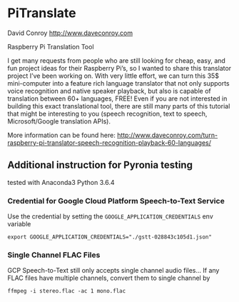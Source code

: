 PiTranslate
===========

David Conroy
http://www.daveconroy.com

Raspberry Pi Translation Tool

I get many requests from people who are still looking for cheap, easy, and fun project ideas for their Raspberry Pi’s, so I wanted to share this translator project I’ve been working on. With very little effort, we can turn this 35$ mini-computer into a feature rich language translator that not only supports voice recognition and native speaker playback, but also is capable of translation between 60+ languages, FREE! Even if you are not interested in building this exact translational tool, there are still many parts of this tutorial that might be interesting to you (speech recognition, text to speech, Microsoft/Google translation APIs). 

More information can be found here:
http://www.daveconroy.com/turn-raspberry-pi-translator-speech-recognition-playback-60-languages/


## Additional instruction for Pyronia testing
tested with Anaconda3 Python 3.6.4

### Credential for Google Cloud Platform Speech-to-Text Service
Use the credential by setting the `GOOGLE_APPLICATION_CREDENTIALS` env variable

`export GOOGLE_APPLICATION_CREDENTIALS="./gstt-028843c105d1.json"`

### Single Channel FLAC Files
GCP Speech-to-Text still only accepts single channel audio files... If any FLAC files have multiple channels,
convert them to single channel by

`ffmpeg -i stereo.flac -ac 1 mono.flac`



